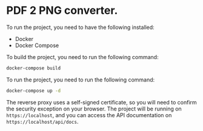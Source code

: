 # PDF 2 PNG converter.

To run the project, you need to have the following installed:
 - Docker
 - Docker Compose
  
To build the project, you need to run the following command:
```bash
docker-compose build
```

To run the project, you need to run the following command:
```bash
docker-compose up -d
```
The reverse proxy uses a self-signed certificate, so you will need to confirm the security exception on your browser.
The project will be running on `https://localhost`, and you can access the API documentation on `https://localhost/api/docs`.
